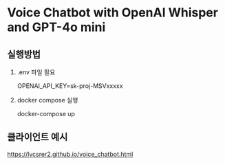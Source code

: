 Voice Chatbot with OpenAI Whisper and GPT-4o mini
=================================================



실행방법
-------
1. .env 파일 필요

   OPENAI_API_KEY=sk-proj-MSVxxxxx


2. docker compose 실행

    docker-compose up 

  

클라이언트 예시
--------------
https://lvcsrer2.github.io/voice_chatbot.html

